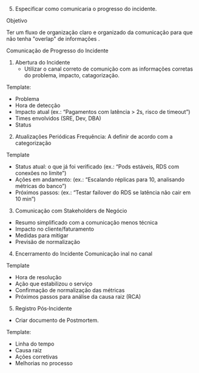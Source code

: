 5. Especificar como comunicaria o progresso do incidente.

Objetivo

Ter um fluxo de organização claro e organizado da comunicação para que não tenha "overlap" de informações . 

Comunicação de Progresso do Incidente
1. Abertura do Incidente
    - Utilizar o canal correto de comunição com as informações corretas do problema, impacto, catagorização.

Template:
- Problema
- Hora de detecção
- Impacto atual (ex.: “Pagamentos com latência > 2s, risco de timeout”)
- Times envolvidos (SRE, Dev, DBA)
- Status


2. Atualizações Periódicas
Frequência: A definir de acordo com a categorização

Template 
- Status atual: o que já foi verificado (ex.: “Pods estáveis, RDS com conexões no limite”)
- Ações em andamento: (ex.: “Escalando réplicas para 10, analisando métricas do banco”)
- Próximos passos: (ex.: “Testar failover do RDS se latência não cair em 10 min”)


3. Comunicação com Stakeholders de Negócio
- Resumo simplificado com a comunicação menos técnica
- Impacto no cliente/faturamento
- Medidas para mitigar
- Previsão de normalização


4. Encerramento do Incidente
Comunicação inal no canal

Template
- Hora de resolução
- Ação que estabilizou o serviço
- Confirmação de normalização das métricas
- Próximos passos para análise da causa raiz (RCA)

5. Registro Pós‑Incidente
- Criar documento de Postmortem.

Template:
- Linha do tempo
- Causa raiz
- Ações corretivas
- Melhorias no processo
